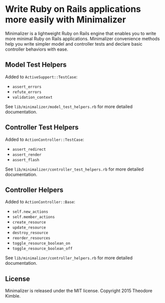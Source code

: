 # Write Ruby on Rails applications more easily with Minimalizer

Minimalizer is a lightweight Ruby on Rails engine that enables you to write more
minimal Ruby on Rails applications. Minimalizer convenience methods help you
write simpler model and controller tests and declare basic controller behaviors
with ease.

## Model Test Helpers

Added to `ActiveSupport::TestCase`:

* `assert_errors`
* `refute_errors`
* `validation_context`

See `lib/minimalizer/model_test_helpers.rb` for more detailed documentation.

## Controller Test Helpers

Added to `ActionController::TestCase`:

* `assert_redirect`
* `assert_render`
* `assert_flash`

See `lib/minimalizer/controller_test_helpers.rb` for more detailed
documentation.

## Controller Helpers

Added to `ActionController::Base`:

* `self.new_actions`
* `self.member_actions`
* `create_resource`
* `update_resource`
* `destroy_resource`
* `reorder_resources`
* `toggle_resource_boolean_on`
* `toggle_resource_boolean_off`

See `lib/minimalizer/controller_helpers.rb` for more detailed documentation.

## License

Minimalizer is released under the MIT license. Copyright 2015 Theodore Kimble.
